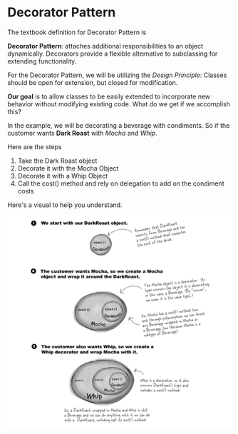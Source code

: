# Decorator Pattern

The textbook definition for Decorator Pattern is

**Decorator Pattern**: attaches additional responsibilities to an object dynamically. Decorators provide a flexible alternative to subclassing for extending functionality.

For the Decorator Pattern, we will be utilizing the *Design Principle*: Classes should be open for extension, but closed for modification.

**Our goal** is to allow classes to be easily extended to incorporate new behavior without modifying existing code. What do we get if we accomplish this?

In the example, we will be decorating a beverage with condiments.
So if the customer wants **Dark Roast** with *Mocha* and *Whip*.

Here are the steps

1. Take the Dark Roast object
2. Decorate it with the Mocha Object
3. Decorate it with a Whip Object
4. Call the cost() method and rely on delegation to add on the condiment costs

Here's a visual to help you understand.

![DecoratorDiagram](DecoratorDiagram.png)
